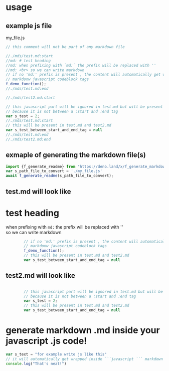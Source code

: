 # usage
## example js file 
my_file.js
```javascript 
// this comment will not be part of any markdown file

//./mds/test.md:start
//md: # test heading
//md: when prefixing with `md:` the prefix will be replaced with ''
//md: <br> so we can write markdown 
// if no 'md:' prefix is present , the content will automatically get wrapped between 
// markdonw javascript codeblock tags
f_demo_function(); 
//./mds/test.md:end

//./mds/test2.md:start

// this javascript part will be ignored in test.md but will be present in test2.md
// because it is not between a :start and :end tag
var s_test = 2;
//./mds/test.md:start
// this will be present in test.md and test2.md
var s_test_between_start_and_end_tag = null 
//./mds/test.md:end
//./mds/test2.md:end
```
## exmaple of generating the markdown file(s)
```javascript
import {f_generate_readme} from "https://deno.land/x/f_generate_markdown@[version]/mod.ts";
var s_path_file_to_convert = './my_file.js'
await f_generate_readme(s_path_file_to_convert);

```
## test.md will look like 
<!-- {"s_msg":"this file was automatically generated","s_by":"f_generate_readme.module.js","s_ts_created":"Wed Feb 22 2023 17:20:19 GMT+0100 (Central European Standard Time)","n_ts_created":1677082819393} -->
# test heading
when prefixing with `md:` the prefix will be replaced with ''
<br> so we can write markdown
```javascript
        // if no 'md:' prefix is present , the content will automatically get wrapped between 
        // markdonw javascript codeblock tags
        f_demo_function(); 
        // this will be present in test.md and test2.md
        var s_test_between_start_and_end_tag = null 
```

## test2.md will look like 
<!-- {"s_msg":"this file was automatically generated","s_by":"f_generate_readme.module.js","s_ts_created":"Wed Feb 22 2023 17:20:19 GMT+0100 (Central European Standard Time)","n_ts_created":1677082819394} -->
```javascript

        // this javascript part will be ignored in test.md but will be present in test2.md
        // because it is not between a :start and :end tag
        var s_test = 2;
        // this will be present in test.md and test2.md
        var s_test_between_start_and_end_tag = null 
```

# generate markdown .md inside your javascript .js code!
```javascript
var s_text = "for example write js like this"
// it will automatically get wrapped inside ```javascript ``` markdown code tags
console.log("That's neat!")
```